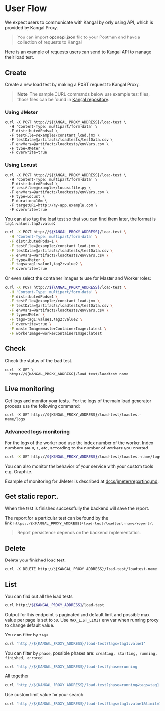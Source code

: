 # User Flow
We expect users to communicate with Kangal by only using API, which is provided by Kangal Proxy.

> You can import [openapi.json](/openapi.json) file to your Postman and have a collection of requests to Kangal.

Here is an example of requests users can send to Kangal API to manage their load test.

## Create 
Create a new load test by making a POST request to Kangal Proxy.

> **Note**: The sample CURL commands below use example test files, those files can be found in [Kangal repository](https://github.com/hellofresh/kangal/).

### Using JMeter
```shell
curl -X POST http://${KANGAL_PROXY_ADDRESS}/load-test \
  -H 'Content-Type: multipart/form-data' \
  -F distributedPods=1 \
  -F testFile=@examples/constant_load.jmx \
  -F testData=@artifacts/loadtests/testData.csv \
  -F envVars=@artifacts/loadtests/envVars.csv \
  -F type=JMeter \
  -F overwrite=true
```

### Using Locust
```shell
curl -X POST http://${KANGAL_PROXY_ADDRESS}/load-test \
  -H 'Content-Type: multipart/form-data' \
  -F distributedPods=1 \
  -F testFile=@examples/locustfile.py \
  -F envVars=@artifacts/loadtests/envVars.csv \
  -F type=Locust \
  -F duration=10m \
  -F targetURL=http://my-app.example.com \
  -F overwrite=true
```

You can also tag the load test so that you can find them later, the format is `tag1:value1,tag2:value2`

```bash
curl -X POST http://${KANGAL_PROXY_ADDRESS}/load-test \
  -H 'Content-Type: multipart/form-data' \
  -F distributedPods=1 \
  -F testFile=@examples/constant_load.jmx \
  -F testData=@artifacts/loadtests/testData.csv \
  -F envVars=@artifacts/loadtests/envVars.csv \
  -F type=JMeter \
  -F tags=tag1:value1,tag2:value2 \
  -F overwrite=true
```

Or even select the container images to use for Master and Worker roles:

```bash
curl -X POST http://${KANGAL_PROXY_ADDRESS}/load-test \
  -H 'Content-Type: multipart/form-data' \
  -F distributedPods=1 \
  -F testFile=@examples/constant_load.jmx \
  -F testData=@artifacts/loadtests/testData.csv \
  -F envVars=@artifacts/loadtests/envVars.csv \
  -F type=JMeter \
  -F tags=tag1:value1,tag2:value2 \
  -F overwrite=true \
  -F masterImage=masterContainerImage:latest \
  -F workerImage=workerContainerImage:latest
```



## Check 
Check the status of the load test.

```
curl -X GET \
  http://${KANGAL_PROXY_ADDRESS}/load-test/loadtest-name
```

## Live monitoring
Get logs and monitor your tests. 
For the logs of the main load generator process use the following command:
```
curl -X GET http://${KANGAL_PROXY_ADDRESS}/load-test/loadtest-name/logs
```
### Advanced logs monitoring
For the logs of the worker pod use the index number of the worker. 
Index numbers are `0`, `1`, etc, according to the number of workers you created.
```bash
curl -X GET http://${KANGAL_PROXY_ADDRESS}/load-test/loadtest-name/logs/0
```

You can also monitor the behavior of your service with your custom tools e.g. Graphite.

Example of monitoring for JMeter is described at [docs/jmeter/reporting.md](jmeter/reporting.md).

## Get static report. 
When the test is finished successfully the backend will save the report.

The report for a particular test can be found by the link `https://${KANGAL_PROXY_ADDRESS}/load-test/loadtest-name/report/`.

> Report persistence depends on the backend implementation.

## Delete 
Delete your finished load test.

```
curl -X DELETE http://${KANGAL_PROXY_ADDRESS}/load-test/loadtest-name
```

## List

You can find out all the load tests

```bash
curl http://${KANGAL_PROXY_ADDRESS}/load-test
```

Output for this endpoint is paginated and default limit and possible max value per page is set to `50`.
Use `MAX_LIST_LIMIT` env var when running proxy to change default value.

You can filter by `tags`

```bash
curl 'http://${KANGAL_PROXY_ADDRESS}/load-test?tags=tag1:value1'
```

You can filter by `phase`, possible phases are: `creating, starting, running, finished, errored`

```bash
curl 'http://${KANGAL_PROXY_ADDRESS}/load-test?phase=running'
```

All together
```bash
curl 'http://${KANGAL_PROXY_ADDRESS}/load-test?phase=running&tags=tag1:value1'
```

Use custom limit value for your search

```bash
curl 'http://${KANGAL_PROXY_ADDRESS}/load-test?tags=tag1:value1&limit=10'
```
